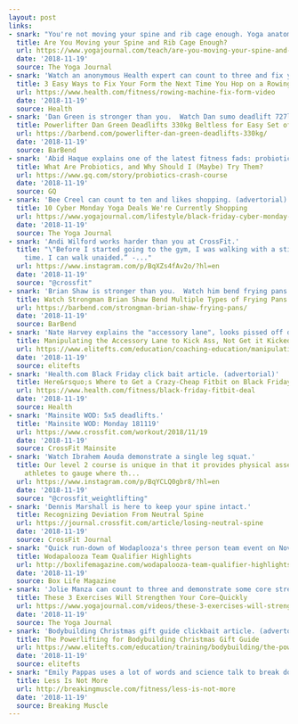 ```yaml
---
layout: post
links:
- snark: "You're not moving your spine and rib cage enough. Yoga anatomy lesson."
  title: Are You Moving your Spine and Rib Cage Enough?
  url: https://www.yogajournal.com/teach/are-you-moving-your-spine-and-rib-cage-enough
  date: '2018-11-19'
  source: The Yoga Journal
- snark: 'Watch an anonymous Health expert can count to three and fix your sh1tty rowing form.'
  title: 3 Easy Ways to Fix Your Form the Next Time You Hop on a Rowing Machine
  url: https://www.health.com/fitness/rowing-machine-fix-form-video
  date: '2018-11-19'
  source: Health
- snark: 'Dan Green is stronger than you.  Watch Dan sumo deadlift 727lbs 7 times.'
  title: Powerlifter Dan Green Deadlifts 330kg Beltless for Easy Set of 7
  url: https://barbend.com/powerlifter-dan-green-deadlifts-330kg/
  date: '2018-11-19'
  source: BarBend
- snark: 'Abid Haque explains one of the latest fitness fads: probiotics. Yummy bacteria.'
  title: What Are Probiotics, and Why Should I (Maybe) Try Them?
  url: https://www.gq.com/story/probiotics-crash-course
  date: '2018-11-19'
  source: GQ
- snark: 'Bee Creel can count to ten and likes shopping. (advertorial)'
  title: 10 Cyber Monday Yoga Deals We're Currently Shopping
  url: https://www.yogajournal.com/lifestyle/black-friday-cyber-monday-yoga-deals
  date: '2018-11-19'
  source: The Yoga Journal
- snark: 'Andi Wilford works harder than you at CrossFit.'
  title: "\"Before I started going to the gym, I was walking with a stick all the
    time. I can walk unaided.” -..."
  url: https://www.instagram.com/p/BqXZs4fAv2o/?hl=en
  date: '2018-11-19'
  source: "@crossfit"
- snark: 'Brian Shaw is stronger than you.  Watch him bend frying pans for fun and sport?'
  title: Watch Strongman Brian Shaw Bend Multiple Types of Frying Pans
  url: https://barbend.com/strongman-brian-shaw-frying-pans/
  date: '2018-11-19'
  source: BarBend
- snark: 'Nate Harvey explains the "accessory lane", looks pissed off doing it.'
  title: Manipulating the Accessory Lane to Kick Ass, Not Get it Kicked
  url: https://www.elitefts.com/education/coaching-education/manipulating-the-accessory-lane-to-kick-ass-not-get-it-kicked/
  date: '2018-11-19'
  source: elitefts
- snark: 'Health.com Black Friday click bait article. (advertorial)'
  title: Here&rsquo;s Where to Get a Crazy-Cheap Fitbit on Black Friday
  url: https://www.health.com/fitness/black-friday-fitbit-deal
  date: '2018-11-19'
  source: Health
- snark: 'Mainsite WOD: 5x5 deadlifts.'
  title: 'Mainsite WOD: Monday 181119'
  url: https://www.crossfit.com/workout/2018/11/19
  date: '2018-11-19'
  source: CrossFit Mainsite
- snark: 'Watch Ibrahem Aouda demonstrate a single leg squat.'
  title: Our level 2 course is unique in that it provides physical assessments for
    athletes to gauge where th...
  url: https://www.instagram.com/p/BqYCLQ0gbr8/?hl=en
  date: '2018-11-19'
  source: "@crossfit_weightlifting"
- snark: 'Dennis Marshall is here to keep your spine intact.'
  title: Recognizing Deviation From Neutral Spine
  url: https://journal.crossfit.com/article/losing-neutral-spine
  date: '2018-11-19'
  source: CrossFit Journal
- snark: "Quick run-down of Wodaplooza's three person team event on November 12th." 
  title: Wodapalooza Team Qualifier Highlights
  url: http://boxlifemagazine.com/wodapalooza-team-qualifier-highlights/
  date: '2018-11-19'
  source: Box Life Magazine
- snark: 'Jolie Manza can count to three and demonstrate some core strengthening exercises.'
  title: These 3 Exercises Will Strengthen Your Core—Quickly
  url: https://www.yogajournal.com/videos/these-3-exercises-will-strengthen-your-core-quickly
  date: '2018-11-19'
  source: The Yoga Journal
- snark: 'Bodybuilding Christmas gift guide clickbait article. (advertorial)'
  title: The Powerlifting for Bodybuilding Christmas Gift Guide
  url: https://www.elitefts.com/education/training/bodybuilding/the-powerlifting-for-bodybuilding-christmas-gift-guide/
  date: '2018-11-19'
  source: elitefts
- snark: "Emily Pappas uses a lot of words and science talk to break down the dos and dont's of training frequency."
  title: Less Is Not More
  url: http://breakingmuscle.com/fitness/less-is-not-more
  date: '2018-11-19'
  source: Breaking Muscle
---
```

